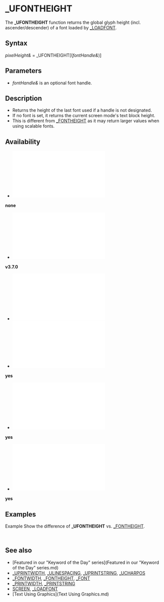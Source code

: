 # _UFONTHEIGHT

The **_UFONTHEIGHT** function returns the global glyph height (incl. ascender/descender) of a font loaded by [_LOADFONT](_LOADFONT.md).

  

## Syntax

*pixelHeight&* = _UFONTHEIGHT[(*fontHandle&*)]
  

## Parameters

* *fontHandle&* is an optional font handle.

  

## Description

* Returns the height of the last font used if a handle is not designated.
* If no font is set, it returns the current screen mode's text block height.
* This is different from [_FONTHEIGHT](_FONTHEIGHT.md) as it may return larger values when using scalable fonts.

  

## Availability

* [![none](![none.md)](File:Qb64.png "none")

**none**
* [![v3.7.0](![v3.7.0.md)](File:Qbpe.png "v3.7.0")

**v3.7.0**
* [![Apix.png](![Apix.png.md)](File:Apix.png)
* [![yes](![yes.md)](File:Win.png "yes")

**yes**
* [![yes](![yes.md)](File:Lnx.png "yes")

**yes**
* [![yes](![yes.md)](File:Osx.png "yes")

**yes**

  

## Examples

Example
Show the difference of **_UFONTHEIGHT** vs. [_FONTHEIGHT](_FONTHEIGHT.md).

``` [DIM](DIM.md) fh [AS](AS.md) [LONG](LONG.md): fh = [_LOADFONT](_LOADFONT.md)("LHANDW.TTF", 23)  [PRINT](PRINT.md) "_FONTHEIGHT ="; [_FONTHEIGHT](_FONTHEIGHT.md)(fh) [PRINT](PRINT.md) "_UFONTHEIGHT ="; _UFONTHEIGHT(fh)  
```

``` _FONTHEIGHT = 23 _UFONTHEIGHT = 32  
```

  

## See also

* [Featured in our "Keyword of the Day" series](Featured in our "Keyword of the Day" series.md)
* [_UPRINTWIDTH](_UPRINTWIDTH.md), [_ULINESPACING](_ULINESPACING.md), [_UPRINTSTRING](_UPRINTSTRING.md), [_UCHARPOS](_UCHARPOS.md)
* [_FONTWIDTH](_FONTWIDTH.md), [_FONTHEIGHT](_FONTHEIGHT.md), [_FONT](_FONT.md)
* [_PRINTWIDTH](_PRINTWIDTH.md), [_PRINTSTRING](_PRINTSTRING.md)
* [SCREEN](SCREEN.md), [_LOADFONT](_LOADFONT.md)
* [Text Using Graphics](Text Using Graphics.md)

  
